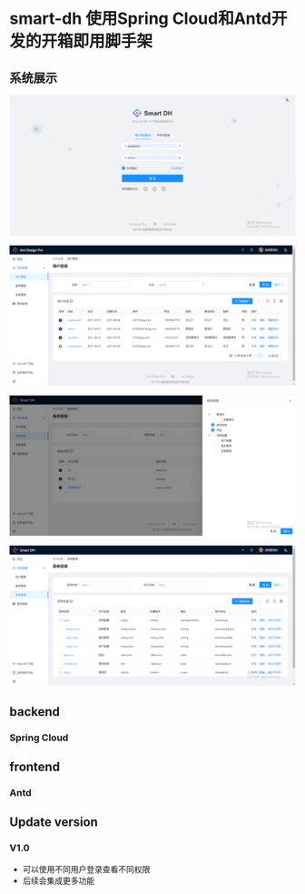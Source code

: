 # smart-dh 使用Spring Cloud和Antd开发的开箱即用脚手架
## 系统展示

![img.png](img.png)

![img_1.png](img_1.png)

![img_2.png](img_2.png)

![img_3.png](img_3.png)

## backend
### Spring Cloud
## frontend
### Antd

## Update version
### V1.0

- 可以使用不同用户登录查看不同权限
- 后续会集成更多功能

